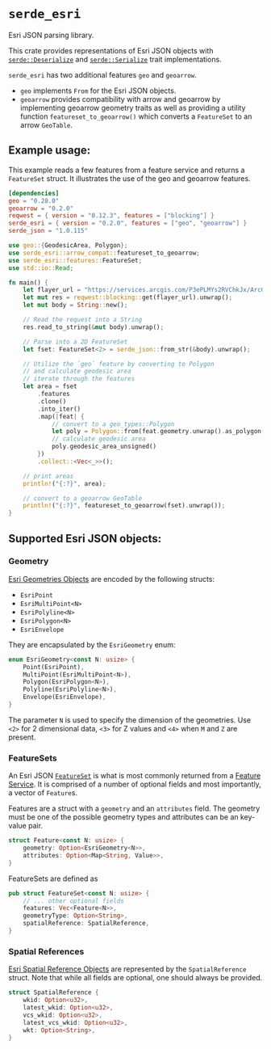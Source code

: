 # `serde_esri`

Esri JSON parsing library.

This crate provides representations of Esri JSON objects with [`serde::Deserialize`](https://docs.rs/serde/1.0.192/serde/de/trait.Deserialize.html) and [`serde::Serialize`](https://docs.rs/serde/1.0.192/serde/de/trait.Serialize.html) trait implementations.

`serde_esri` has two additional features `geo` and `geoarrow`. 

- `geo` implements `From` for the Esri JSON objects.
- `geoarrow` provides compatibility with arrow and geoarrow by implementing geoarrow geometry traits as well as providing a utility function `featureset_to_geoarrow()` which converts a `FeatureSet` to an arrow `GeoTable`.


## Example usage: 

This example reads a few features from a feature service and returns a `FeatureSet` struct. It illustrates the use of the geo and geoarrow features. 

```toml
[dependencies]
geo = "0.28.0"
geoarrow = "0.2.0"
reqwest = { version = "0.12.3", features = ["blocking"] }
serde_esri = { version = "0.2.0", features = ["geo", "geoarrow"] }
serde_json = "1.0.115"
```

```rust
use geo::{GeodesicArea, Polygon};
use serde_esri::arrow_compat::featureset_to_geoarrow;
use serde_esri::features::FeatureSet;
use std::io::Read;

fn main() {
    let flayer_url = "https://services.arcgis.com/P3ePLMYs2RVChkJx/ArcGIS/rest/services/USA_Counties_Generalized_Boundaries/FeatureServer/0/query?where=1%3D1&outFields=*&returnGeometry=true&resultRecordCount=5&f=json";
    let mut res = reqwest::blocking::get(flayer_url).unwrap();
    let mut body = String::new();

    // Read the request into a String
    res.read_to_string(&mut body).unwrap();

    // Parse into a 2D FeatureSet
    let fset: FeatureSet<2> = serde_json::from_str(&body).unwrap();

    // Utilize the `geo` feature by converting to Polygon
    // and calculate geodesic area
    // iterate through the features
    let area = fset
        .features
        .clone()
        .into_iter()
        .map(|feat| {
            // convert to a geo_types::Polygon
            let poly = Polygon::from(feat.geometry.unwrap().as_polygon().unwrap());
            // calculate geodesic area
            poly.geodesic_area_unsigned()
        })
        .collect::<Vec<_>>();

    // print areas
    println!("{:?}", area);

    // convert to a geoarrow GeoTable
    println!("{:?}", featureset_to_geoarrow(fset).unwrap());
}
```

## Supported Esri JSON objects:

### Geometry 

[Esri Geometries Objects](https://developers.arcgis.com/documentation/common-data-types/geometry-objects.htm) are encoded by the following structs: 

- `EsriPoint`
- `EsriMultiPoint<N>`
- `EsriPolyline<N>`
- `EsriPolygon<N>`
- `EsriEnvelope`

They are encapsulated by the `EsriGeometry` enum:

```rust
enum EsriGeometry<const N: usize> {
    Point(EsriPoint),
    MultiPoint(EsriMultiPoint<N>),
    Polygon(EsriPolygon<N>),
    Polyline(EsriPolyline<N>),
    Envelope(EsriEnvelope),
}
```
The parameter `N` is used to specify the dimension of the geometries. Use `<2>` for 2 dimensional data, `<3>` for Z values and `<4>` when `M` and `Z` are present. 

### FeatureSets 

An Esri JSON [`FeatureSet`](https://developers.arcgis.com/documentation/common-data-types/featureset-object.htm) is what is most commonly returned from a [Feature Service](https://developers.arcgis.com/rest/services-reference/enterprise/feature-service.htm). It is comprised of a number of optional fields and most importantly, a vector of `Feature`s.

Features are a struct with a `geometry` and an `attributes` field. The geometry must be one of the possible geometry types and attributes can be an key-value pair. 

```rust
struct Feature<const N: usize> {
    geometry: Option<EsriGeometry<N>>,
    attributes: Option<Map<String, Value>>,
}
```

FeatureSets are defined as 

```rust
pub struct FeatureSet<const N: usize> {
    // ... other optional fields 
    features: Vec<Feature<N>>,
    geometryType: Option<String>,
    spatialReference: SpatialReference,
}
```

### Spatial References

[Esri Spatial Reference Objects](https://developers.arcgis.com/documentation/common-data-types/geometry-objects.htm#GUID-DFF0E738-5A42-40BC-A811-ACCB5814BABC) are represented by the `SpatialReference` struct. Note that while all fields are optional, one should always be provided. 

```rust
struct SpatialReference {
    wkid: Option<u32>,
    latest_wkid: Option<u32>,
    vcs_wkid: Option<u32>,
    latest_vcs_wkid: Option<u32>,
    wkt: Option<String>,
}
```
